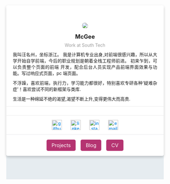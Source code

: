 ```yaml
---
layout: page
---
```

  <div class="about-page">
    <div class="about-card">
      <div class="avatar"><img src="/profile.jpg" alt /></div>
      <div class="card">
        <div class="bio">
          <div class="head"><span> McGee </span></div>
          <div class="info"><span> Work at South Tech </span></div>
          <div class="description">
            <p>
              我叫汪名州，坐标浙江。
              我是计算机专业出身,对前端很感兴趣，所以从大学开始自学前端，今后的职业规划是朝着全栈工程师前进。
              初来乍到，可以负责整个页面的前端
              开发，配合后台人员实现产品前端界面效果与功能。写过响应式页面，pc
              端页面。
            </p>
            <p>
              不浮躁，喜欢前端，执行力，学习能力都很好，特别喜欢专研各种‘疑难杂症’！喜欢尝试不同的新框架与类库.
            </p>
            <p>生活是一种绵延不绝的渴望,渴望不断上升,变得更伟大而高贵.</p>
          </div>
        </div>
        <div class="interests"><span> </span></div>
        <div class="socials">
          <div>
            <a href="https://github.com/wmzwq/vuepress-myblog" target="_blank"
              ><img src="/icons/github.svg" alt="github" title="github"
            /></a>
          </div>
          <div>
            <a target="_blank"
              ><img src="/icons/linkedin.svg" alt="linkedin" title="linkedin"
            /></a>
          </div>
          <div>
            <a target="_blank"
              ><img
                src="/icons/instagram.svg"
                alt="instagram"
                title="instagram"
            /></a>
          </div>
          <div>
            <a href="1966640056.com" target="_blank"
              ><img src="/icons/email.svg" alt="email" title="email"
            /></a>
          </div>
        </div>
        <div class="actions">
          <div>
            <a href="/projects/" target="" class="button"> Projects </a>
          </div>
          <div><a href="/guide/" target="" class="button"> Blog </a></div>
          <div><a href="/article/" target="" class="button"> CV </a></div>
        </div>
      </div>
    </div>
  </div>




<script setup>
</script>
<style lang="less" scoped>
.about-page {
  background-color: #e6ecf0;
  /* height:100vh; */
  .about-card {
    width: 100%;
    display: flex;
    flex-direction: column;
    align-items: center;
    .avatar {
      position: relative;
      z-index: 1;
      img {
        display: block;
        width: 100%;
        height: auto;
        max-width: 150px;
        border-radius: 500rem;
      }
    }
    .card {
      max-width: 600px;
      width: 100%;
      position: relative;
      top: -75px;
      padding-top: 75px;
      margin-left: auto;
      margin-right: auto;
      background: #fff;
      box-shadow: 0 4px 8px 0 rgb(0 0 0 / 20%);
      border-radius: 0.3rem;
      text-align: center;
      .bio {
        padding: 1em;
        .head {
          font-weight: 700;
          font-size: 1.3em;
        }
        .info {
          padding-top: 0.5rem;
          font-size: 1em;
          color: rgba(0, 0, 0, 0.4);
        }
        .description {
          text-align: justify;
          p {
            padding: 0.8em 0.5em 0;
            line-height: normal;
            -webkit-margin-before: 0;
            -webkit-margin-after: 0;
          }
        }
      }
      .interests {
        padding: 1em 1.5em;
        border-top: 1px solid rgba(34, 36, 38, 0.1);
      }
      .socials {
        border-top: 1px solid rgba(34, 36, 38, 0.1);
        display: flex;
        flex-direction: row;
        justify-content: center;
        flex-wrap: wrap;
        img {
          width: 32px;
          margin: 1em;
          cursor: pointer;
        }
      }
      .actions {
        border-top: 1px solid rgba(34, 36, 38, 0.1);
        display: flex;
        flex-direction: row;
        justify-content: center;
        flex-wrap: wrap;
        .button {
          background-color: #b53471;
          border: none;
          border-radius: 0.3em;
          color: #fff;
          padding: 0.5em 1em;
          margin: 1em 0.5em;
          font-size: 1rem;
          font-family: inherit;
          font-weight: 400;
          text-align: center;
          text-decoration: none;
          display: inline-block;
          transition-duration: 0.4s;
          cursor: pointer;
        }
      }
    }
  }
}
a,
p a code {
  color: #0984e3;
}
a {
  font-weight: 500;
  text-decoration: none;
}
</style>